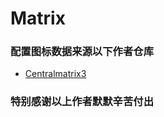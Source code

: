 # Matrix

### 配置图标数据来源以下作者仓库

- [Centralmatrix3](https://github.com/Centralmatrix3)

### 特别感谢以上作者默默辛苦付出
